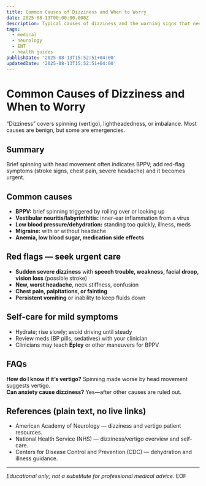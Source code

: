```yaml
---
title: Common Causes of Dizziness and When to Worry
date: 2025-08-13T00:00:00.000Z
description: Typical causes of dizziness and the warning signs that need urgent evaluation.
tags:
  - medical
  - neurology
  - ENT
  - health guides
publishDate: '2025-08-13T15:52:51+04:00'
updatedDate: '2025-08-13T15:52:51+04:00'
---
```


# Common Causes of Dizziness and When to Worry

“Dizziness” covers spinning (vertigo), lightheadedness, or imbalance. Most causes are benign, but some are emergencies.

## Summary
Brief spinning with head movement often indicates BPPV; add red-flag symptoms (stroke signs, chest pain, severe headache) and it becomes urgent.

## Common causes
- **BPPV:** brief spinning triggered by rolling over or looking up  
- **Vestibular neuritis/labyrinthitis:** inner-ear inflammation from a virus  
- **Low blood pressure/dehydration:** standing too quickly, illness, meds  
- **Migraine:** with or without headache  
- **Anemia, low blood sugar, medication side effects**

## Red flags — seek urgent care
- **Sudden severe dizziness** with **speech trouble, weakness, facial droop, vision loss** (possible stroke)  
- **New, worst headache**, neck stiffness, confusion  
- **Chest pain, palpitations, or fainting**  
- **Persistent vomiting** or inability to keep fluids down

## Self-care for mild symptoms
- Hydrate; rise slowly; avoid driving until steady  
- Review meds (BP pills, sedatives) with your clinician  
- Clinicians may teach **Epley** or other maneuvers for BPPV

## FAQs
**How do I know if it’s vertigo?** Spinning made worse by head movement suggests vertigo.  
**Can anxiety cause dizziness?** Yes—after other causes are ruled out.

## References (plain text, no live links)
- American Academy of Neurology — dizziness and vertigo patient resources.  
- National Health Service (NHS) — dizziness/vertigo overview and self-care.  
- Centers for Disease Control and Prevention (CDC) — dehydration and illness guidance.  

---
*Educational only; not a substitute for professional medical advice.*
EOF
